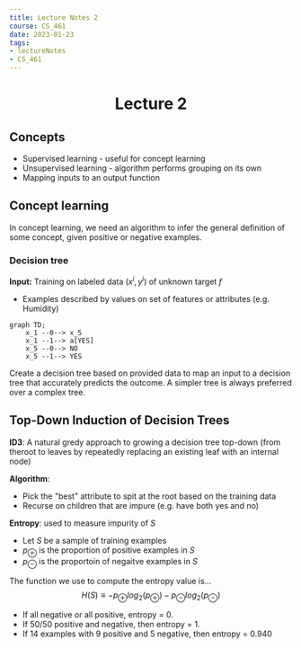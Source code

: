 ```yaml
---
title: Lecture Notes 2
course: CS_461
date: 2023-01-23
tags: 
- lectureNotes
- CS_461
---
```


<center><h1>Lecture 2</h1></center>

## Concepts
- Supervised learning - useful for concept learning
- Unsupervised learning - algorithm performs grouping on its own
- Mapping inputs to an output function

## Concept learning
In concept learning, we need an algorithm to infer the general definition of some concept, given positive or negative examples.

### Decision tree
**Input:** Training on labeled data ${(x^i,y^i)}$ of unknown target $f$
- Examples described by values on set of features or attributes (e.g. Humidity)

```mermaid
graph TD;
	x_1 --0--> x_5
	x_1 --1--> a[YES]
	x_5 --0--> NO
	x_5 --1--> YES
```


Create a decision tree based on provided data to map an input to a decision tree that accurately predicts the outcome. A simpler tree is always preferred over a complex tree.


## Top-Down Induction of Decision Trees
**ID3**: A natural gredy approach to growing a decision tree top-down (from theroot to leaves by repeatedly replacing an existing leaf with an internal node)

**Algorithm**:
- Pick the "best" attribute to spit at the root based on the training data
- Recurse on children that are impure (e.g. have both yes and no)

**Entropy**: used to measure impurity of $S$
- Let $S$ be a sample of training examples
- $p_\oplus$ is the proportion of positive examples in $S$
- $p_\ominus$ is the proportoin of negaitve examples in $S$

The function we use to compute the entropy value is...
$$H(S) \equiv -p_{\oplus}log_{2}(p_{\oplus})-p_{\ominus}log_{2}(p_{\ominus})$$
- If all negative or all positive, entropy = 0.
- If 50/50 positive and negative, then entropy = 1.
- If 14 examples with 9 positive and 5 negative, then entropy = 0.940